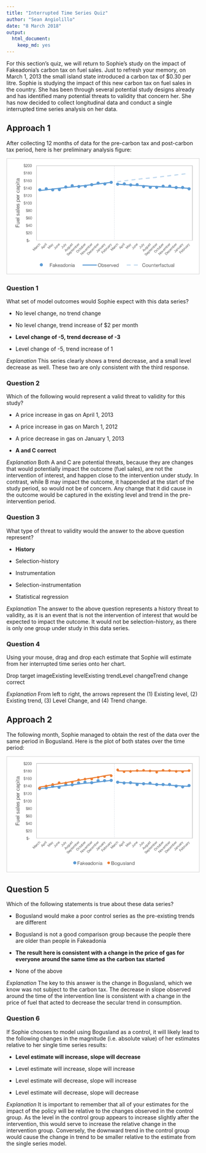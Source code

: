 ```yaml
---
title: "Interrupted Time Series Quiz"
author: "Sean Angiolillo"
date: "8 March 2018"
output: 
  html_document: 
    keep_md: yes
---
```




For this section’s quiz, we will return to Sophie’s study on the impact of Fakeadonia’s carbon tax on fuel sales. Just to refresh your memory, on March 1, 2013 the small island state introduced a carbon tax of $0.30 per litre. Sophie is studying the impact of this new carbon tax on fuel sales in the country. She has been through several potential study designs already and has identified many potential threats to validity that concern her. She has now decided to collect longitudinal data and conduct a single interrupted time series analysis on her data.

## Approach 1
After collecting 12 months of data for the pre-carbon tax and post-carbon tax period, here is her preliminary analysis figure:

![](W1_QuizImage4.png)

### Question 1

What set of model outcomes would Sophie expect with this data series?

* No level change, no trend change

* No level change, trend increase of $2 per month

* **Level change of -5, trend decrease of -3**

* Level change of -5, trend increase of 1

*Explanation*
This series clearly shows a trend decrease, and a small level decrease as well. These two are only consistent with the third response.

### Question 2

Which of the following would represent a valid threat to validity for this study?

* A price increase in gas on April 1, 2013

* A price increase in gas on March 1, 2012

* A price decrease in gas on January 1, 2013

* **A and C correct**

*Explanation*
Both A and C are potential threats, because they are changes that would potentially impact the outcome (fuel sales), are not the intervention of interest, and happen close to the intervention under study. In contrast, while B may impact the outcome, it happended at the start of the study period, so would not be of concern. Any change that it did cause in the outcome would be captured in the existing level and trend in the pre-intervention period.

### Question 3

What type of threat to validity would the answer to the above question represent?

* **History**

* Selection-history

* Instrumentation

* Selection-instrumentation

* Statistical regression

*Explanation*
The answer to the above question represents a history threat to validity, as it is an event that is not the intervention of interest that would be expected to impact the outcome. It would not be selection-history, as there is only one group under study in this data series.

### Question 4

Using your mouse, drag and drop each estimate that Sophie will estimate from her interrupted time series onto her chart.

Drop target imageExisting levelExisting trendLevel changeTrend change
correct

*Explanation*
From left to right, the arrows represent the (1) Existing level, (2) Existing trend, (3) Level Change, and (4) Trend change.

## Approach 2

The following month, Sophie managed to obtain the rest of the data over the same period in Bogusland. Here is the plot of both states over the time period:

![](W1_QuizImage5.png)

## Question 5

Which of the following statements is true about these data series?

* Bogusland would make a poor control series as the pre-existing trends are different

* Bogusland is not a good comparison group because the people there are older than people in Fakeadonia

* **The result here is consistent with a change in the price of gas for everyone around the same time as the carbon tax started**

* None of the above

*Explanation*
The key to this answer is the change in Bogusland, which we know was not subject to the carbon tax. The decrease in slope observed around the time of the intervention line is consistent with a change in the price of fuel that acted to decrease the secular trend in consumption.

### Question 6

If Sophie chooses to model using Bogusland as a control, it will likely lead to the following changes in the magnitude (i.e. absolute value) of her estimates relative to her single time series results:

* **Level estimate will increase, slope will decrease** 

* Level estimate will increase, slope will increase

* Level estimate will decrease, slope will increase

* Level estimate will decrease, slope will decrease 

*Explanation*
It is important to remember that all of your estimates for the impact of the policy will be relative to the changes observed in the control group. As the level in the control group appears to increase slightly after the intervention, this would serve to increase the relative change in the intervention group. Conversely, the downward trend in the control group would cause the change in trend to be smaller relative to the estimate from the single series model.
